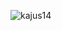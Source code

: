 <p align="left"> <img src="https://komarev.com/ghpvc/?username=kajus14&label=Profile%20views&color=0e75b6&style=flat" alt="kajus14" /> </p>
